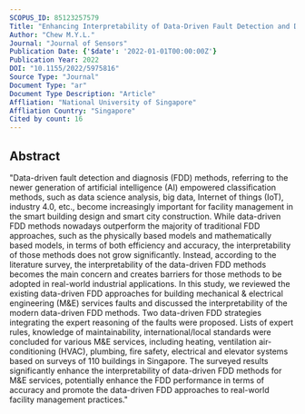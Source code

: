 ```yaml
---
SCOPUS_ID: 85123257579
Title: "Enhancing Interpretability of Data-Driven Fault Detection and Diagnosis Methodology with Maintainability Rules in Smart Building Management"
Author: "Chew M.Y.L."
Journal: "Journal of Sensors"
Publication Date: {'$date': '2022-01-01T00:00:00Z'}
Publication Year: 2022
DOI: "10.1155/2022/5975816"
Source Type: "Journal"
Document Type: "ar"
Document Type Description: "Article"
Affliation: "National University of Singapore"
Affliation Country: "Singapore"
Cited by count: 16
---
```


## Abstract
"Data-driven fault detection and diagnosis (FDD) methods, referring to the newer generation of artificial intelligence (AI) empowered classification methods, such as data science analysis, big data, Internet of things (IoT), industry 4.0, etc., become increasingly important for facility management in the smart building design and smart city construction. While data-driven FDD methods nowadays outperform the majority of traditional FDD approaches, such as the physically based models and mathematically based models, in terms of both efficiency and accuracy, the interpretability of those methods does not grow significantly. Instead, according to the literature survey, the interpretability of the data-driven FDD methods becomes the main concern and creates barriers for those methods to be adopted in real-world industrial applications. In this study, we reviewed the existing data-driven FDD approaches for building mechanical & electrical engineering (M&E) services faults and discussed the interpretability of the modern data-driven FDD methods. Two data-driven FDD strategies integrating the expert reasoning of the faults were proposed. Lists of expert rules, knowledge of maintainability, international/local standards were concluded for various M&E services, including heating, ventilation air-conditioning (HVAC), plumbing, fire safety, electrical and elevator systems based on surveys of 110 buildings in Singapore. The surveyed results significantly enhance the interpretability of data-driven FDD methods for M&E services, potentially enhance the FDD performance in terms of accuracy and promote the data-driven FDD approaches to real-world facility management practices."
